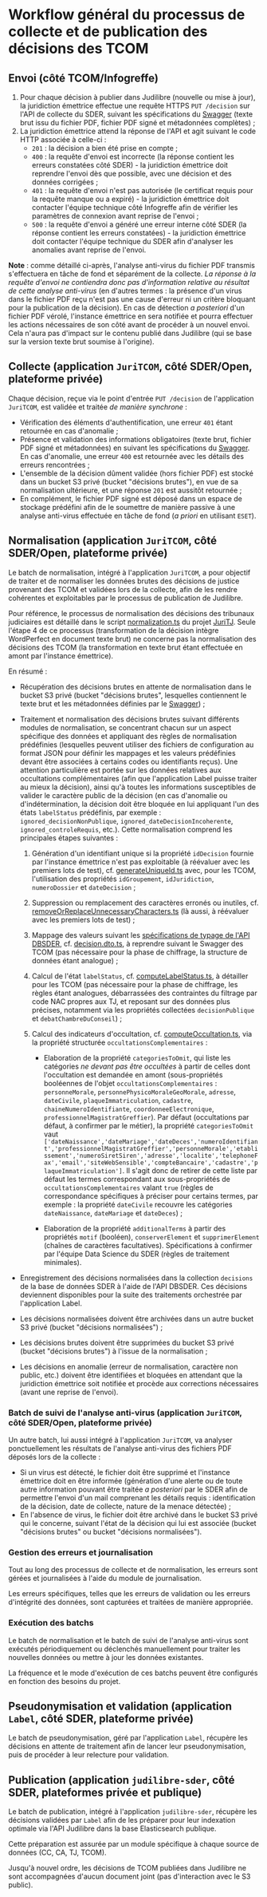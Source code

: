 # Workflow général du processus de collecte et de publication des décisions des TCOM

## Envoi (côté TCOM/Infogreffe)

1. Pour chaque décision à publier dans Judilibre (nouvelle ou mise à jour), la juridiction émettrice effectue une requête HTTPS `PUT /decision` sur l'API de collecte du SDER, suivant les spécifications du [Swagger](./swagger_tcom_collecte.json) (texte brut issu du fichier PDF, fichier PDF signé et métadonnées complètes) ;
2. La juridiction émettrice attend la réponse de l'API et agit suivant le code HTTP associée à celle-ci :
   - `201` : la décision a bien été prise en compte ;
   - `400` : la requête d'envoi est incorrecte (la réponse contient les erreurs constatées côté SDER) - la juridiction émettrice doit reprendre l'envoi dès que possible, avec une décision et des données corrigées ;
   - `401` : la requête d'envoi n'est pas autorisée (le certificat requis pour la requête manque ou a expiré) - la juridiction émettrice doit contacter l'équipe technique côté Infogreffe afin de vérifier les paramètres de connexion avant reprise de l'envoi ;
   - `500` : la requête d'envoi a généré une erreur interne côté SDER (la réponse contient les erreurs constatées) - la juridiction émettrice doit contacter l'équipe technique du SDER afin d'analyser les anomalies avant reprise de l'envoi.

**Note** : comme détaillé ci-après, l'analyse anti-virus du fichier PDF transmis s'effectuera en tâche de fond et séparément de la collecte. _La réponse à la requête d'envoi ne contiendra donc pas d'information relative au résultat de cette analyse anti-virus_ (en d'autres termes : la présence d'un virus dans le fichier PDF reçu n'est pas une cause d'erreur ni un critère bloquant pour la publication de la décision). En cas de détection _a posteriori_ d'un fichier PDF vérolé, l'instance émettrice en sera notifiée et pourra effectuer les actions nécessaires de son côté avant de procéder à un nouvel envoi. Cela n'aura pas d'impact sur le contenu publié dans Judilibre (qui se base sur la version texte brut soumise à l'origine).

## Collecte (application `JuriTCOM`, côté SDER/Open, plateforme privée)

Chaque décision, reçue via le point d'entrée `PUT /decision` de l'application `JuriTCOM`, est validée et traitée _de manière synchrone_ :

- Vérification des éléments d'authentification, une erreur `401` étant retournée en cas d'anomalie ;
- Présence et validation des informations obligatoires (texte brut, fichier PDF signé et métadonnées) en suivant les spécifications du [Swagger](./swagger_tcom_collecte.json). En cas d'anomalie, une erreur `400` est retournée avec les détails des erreurs rencontrées ;
- L'ensemble de la décision dûment validée (hors fichier PDF) est stocké dans un bucket S3 privé (bucket "décisions brutes"), en vue de sa normalisation ultérieure, et une réponse `201` est aussitôt retournée ;
- En complément, le fichier PDF signé est déposé dans un espace de stockage prédéfini afin de le soumettre de manière passive à une analyse anti-virus effectuée en tâche de fond (_a priori_ en utilisant `ESET`).

## Normalisation (application `JuriTCOM`, côté SDER/Open, plateforme privée)

Le batch de normalisation, intégré à l'application `JuriTCOM`, a pour objectif de traiter et de normaliser les données brutes des décisions de justice provenant des TCOM et validées lors de la collecte, afin de les rendre cohérentes et exploitables par le processus de publication de Judilibre.

Pour référence, le processus de normalisation des décisions des tribunaux judiciaires est détaillé dans le script [normalization.ts](https://github.com/Cour-de-cassation/juritj/blob/dev/src/batch/normalization/normalization.ts) du projet [JuriTJ](https://github.com/Cour-de-cassation/juritj). Seule l'étape 4 de ce processus (transformation de la décision intègre WordPerfect en document texte brut) ne concerne pas la normalisation des décisions des TCOM (la transformation en texte brut étant effectuée en amont par l'instance émettrice).

En résumé :

- Récupération des décisions brutes en attente de normalisation dans le bucket S3 privé (bucket "décisions brutes", lesquelles contiennent le texte brut et les métadonnées définies par le [Swagger](./swagger_tcom_collecte.json)) ;
- Traitement et normalisation des décisions brutes suivant différents modules de normalisation, se concentrant chacun sur un aspect spécifique des données et appliquant des règles de normalisation prédéfinies (lesquelles peuvent utiliser des fichiers de configuration au format JSON pour définir les mappages et les valeurs prédéfinies devant être associées à certains codes ou identifiants reçus). Une attention particulière est portée sur les données relatives aux occultations complémentaires (afin que l'application Label puisse traiter au mieux la décision), ainsi qu'à toutes les informations susceptibles de valider le caractère public de la décision (en cas d'anomalie ou d'indétermination, la décision doit être bloquée en lui appliquant l'un des états `labelStatus` prédéfinis, par exemple : `ignored_decisionNonPublique`, `ignored_dateDecisionIncoherente`, `ignored_controleRequis`, etc.). Cette normalisation comprend les principales étapes suivantes :

  1.  Génération d'un identifiant unique si la propriété `idDecision` fournie par l'instance émettrice n'est pas exploitable (à réévaluer avec les premiers lots de test), cf. [generateUniqueId.ts](https://github.com/Cour-de-cassation/juritj/blob/dev/src/batch/normalization/services/generateUniqueId.ts) avec, pour les TCOM, l'utilisation des propriétés `idGroupement`, `idJuridiction`, `numeroDossier` et `dateDecision` ;
  1.  Suppression ou remplacement des caractères erronés ou inutiles, cf. [removeOrReplaceUnnecessaryCharacters.ts](https://github.com/Cour-de-cassation/juritj/blob/dev/src/batch/normalization/services/removeOrReplaceUnnecessaryCharacters.ts) (là aussi, à réévaluer avec les premiers lots de test) ;
  1.  Mappage des valeurs suivant les [spécifications de typage de l'API DBSDER](https://github.com/Cour-de-cassation/dbsder-api-types), cf. [decision.dto.ts](https://github.com/Cour-de-cassation/juritj/blob/dev/src/batch/normalization/infrastructure/decision.dto.ts), à reprendre suivant le Swagger des TCOM (pas nécessaire pour la phase de chiffrage, la structure de données étant analogue) ;
  1.  Calcul de l'état `labelStatus`, cf. [computeLabelStatus.ts](https://github.com/Cour-de-cassation/juritj/blob/dev/src/batch/normalization/services/computeLabelStatus.ts), à détailler pour les TCOM (pas nécessaire pour la phase de chiffrage, les règles étant analogues, débarrassées des contraintes du filtrage par code NAC propres aux TJ, et reposant sur des données plus précises, notamment via les propriétés collectées `decisionPublique` et `debatChambreDuConseil`) ;
  1.  Calcul des indicateurs d'occultation, cf. [computeOccultation.ts](https://github.com/Cour-de-cassation/juritj/blob/dev/src/batch/normalization/services/computeOccultation.ts), via la propriété structurée `occultationsComplementaires` :

      - Elaboration de la propriété `categoriesToOmit`, qui liste les catégories _ne devant pas être occultées_ à partir de celles dont l'occultation est demandée en amont (sous-propriétés booléennes de l'objet `occultationsComplementaires` : `personneMorale`, `personnePhysicoMoraleGeoMorale`, `adresse`, `dateCivile`, `plaqueImmatriculation`, `cadastre`, `chaineNumeroIdentifiante`, `coordonneeElectronique`, `professionnelMagistratGreffier`). Par défaut (occultations par défaut, à confirmer par le métier), la propriété `categoriesToOmit` vaut `['dateNaissance','dateMariage','dateDeces','numeroIdentifiant','professionnelMagistratGreffier','personneMorale','etablissement','numeroSiretSiren','adresse','localite','telephoneFax','email','siteWebSensible','compteBancaire','cadastre','plaqueImmatriculation']`. Il s'agit donc de retirer de cette liste par défaut les termes correspondant aux sous-propriétés de `occultationsComplementaires` valant `true` (règles de correspondance spécifiques à préciser pour certains termes, par exemple : la propriété `dateCivile` recouvre les catégories `dateNaissance`, `dateMariage` et `dateDeces`) ;

      - Elaboration de la propriété `additionalTerms` à partir des propriétés `motif` (booléen), `conserverElement` et `supprimerElement` (chaînes de caractères facultatives). Spécifications à confirmer par l'équipe Data Science du SDER (règles de traitement minimales).

- Enregistrement des décisions normalisées dans la collection `decisions` de la base de données SDER à l'aide de l'API DBSDER. Ces décisions deviennent disponibles pour la suite des traitements orchestrée par l'application Label.
- Les décisions normalisées doivent être archivées dans un autre bucket S3 privé (bucket "décisions normalisées") ;
- Les décisions brutes doivent être supprimées du bucket S3 privé (bucket "décisions brutes") à l'issue de la normalisation ;
- Les décisions en anomalie (erreur de normalisation, caractère non public, etc.) doivent être identifiées et bloquées en attendant que la juridiction émettrice soit notifiée et procède aux corrections nécessaires (avant une reprise de l'envoi).

### Batch de suivi de l'analyse anti-virus (application `JuriTCOM`, côté SDER/Open, plateforme privée)

Un autre batch, lui aussi intégré à l'application `JuriTCOM`, va analyser ponctuellement les résultats de l'analyse anti-virus des fichiers PDF déposés lors de la collecte :

- Si un virus est détecté, le fichier doit être supprimé et l'instance émettrice doit en être informée (génération d'une alerte ou de toute autre information pouvant être traitée _a posteriori_ par le SDER afin de permettre l'envoi d'un mail comprenant les détails requis : identification de la décision, date de collecte, nature de la menace détectée) ;
- En l'absence de virus, le fichier doit être archivé dans le bucket S3 privé qui le concerne, suivant l'état de la décision qui lui est associée (bucket "décisions brutes" ou bucket "décisions normalisées").

### Gestion des erreurs et journalisation

Tout au long des processus de collecte et de normalisation, les erreurs sont gérées et journalisées à l'aide du module de journalisation.

Les erreurs spécifiques, telles que les erreurs de validation ou les erreurs d'intégrité des données, sont capturées et traitées de manière appropriée.

### Exécution des batchs

Le batch de normalisation et le batch de suivi de l'analyse anti-virus sont exécutés périodiquement ou déclenchés manuellement pour traiter les nouvelles données ou mettre à jour les données existantes.

La fréquence et le mode d'exécution de ces batchs peuvent être configurés en fonction des besoins du projet.

## Pseudonymisation et validation (application `Label`, côté SDER, plateforme privée)

Le batch de pseudonymisation, géré par l'application `Label`, récupère les décisions en attente de traitement afin de lancer leur pseudonymisation, puis de procéder à leur relecture pour validation.

## Publication (application `judilibre-sder`, côté SDER, plateformes privée et publique)

Le batch de publication, intégré à l'application `judilibre-sder`, récupère les décisions validées par `Label` afin de les préparer pour leur indexation optimale via l'API Judilibre dans la base Elasticsearch publique.

Cette préparation est assurée par un module spécifique à chaque source de données (CC, CA, TJ, TCOM).

Jusqu'à nouvel ordre, les décisions de TCOM publiées dans Judilibre ne sont accompagnées d'aucun document joint (pas d'interaction avec le S3 public).
